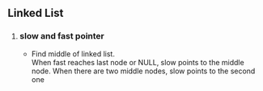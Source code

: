 <h2>Linked List</h2>
<ol>
  <li>
    <h3><b>slow and fast pointer</b></h3>
    <ul>
      <li><p>Find middle of linked list.<br> 
          When fast reaches last node or NULL, slow points to the middle node. When there are two middle nodes, slow points to the second one</p></li>
    </ul>
  </li>
</ol>

